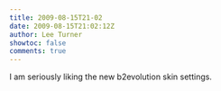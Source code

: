 ```yaml
---
title: 2009-08-15T21-02
date: 2009-08-15T21:02:12Z
author: Lee Turner
showtoc: false
comments: true
---
```


I am seriously liking the new b2evolution skin settings.

